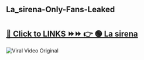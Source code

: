 
 ## La_sirena-Only-Fans-Leaked

# <h2><a href="https://clipsfans.com/La_sirena&ref=git">🔗 Click to LINKS ⏩⏩ 👉 🟢 La sirena </a></h2>

<a href="https://clipsfans.com/La_sirena&ref=git" rel="nofollow" data-target="animated-image.originalLink"><img src="https://i.ibb.co.com/xMMVF88/686577567.gif" alt="Viral Video Original" style="max-width: 100%; display: inline-block;" data-target="animated-image.originalImage"></a>
